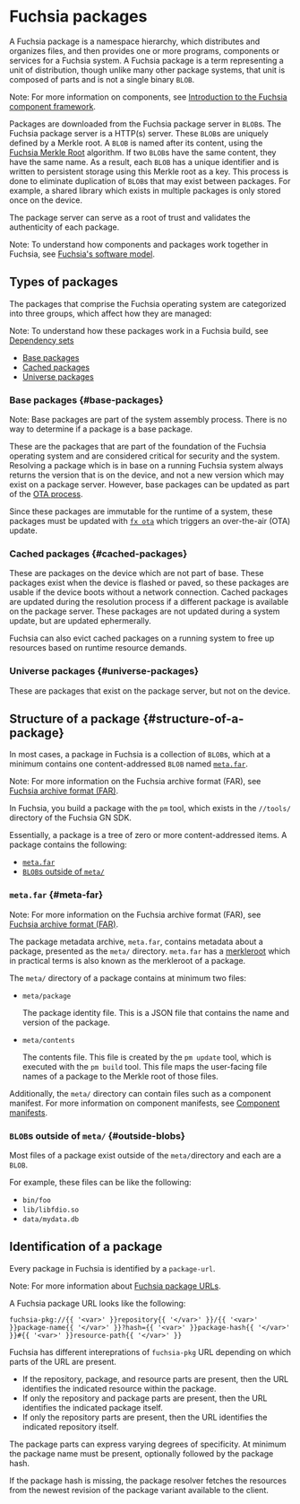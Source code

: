 # Fuchsia packages

A Fuchsia package is a namespace hierarchy, which distributes and organizes files,
and then provides one or more programs, components or services for a Fuchsia system.
A Fuchsia package is a term representing a unit of distribution, though unlike many
other package systems, that unit is composed of parts and is not a single binary `BLOB`.

Note: For more information on components, see
[Introduction to the Fuchsia component framework](/docs/concepts/components/v2/introduction.md).

Packages are downloaded from the Fuchsia package server in `BLOB`s. The Fuchsia
package server is a HTTP(s) server. These `BLOB`s are uniquely defined by a Merkle
root. A `BLOB` is named after its content, using the
[Fuchsia Merkle Root](merkleroot.md) algorithm. If two `BLOB`s have the same content,
they have the same name. As a result, each `BLOB` has a unique identifier and is
written to persistent storage using this Merkle
root as a key. This process is done to eliminate duplication of `BLOB`s that
may exist between packages. For example, a shared library which exists in
multiple packages is only stored once on the device.

The package server can serve as a root of trust and validates the authenticity
of each package.

Note: To understand how components and packages work together in Fuchsia,
see [Fuchsia's software model](/docs/concepts/software_model.md).

## Types of packages

The packages that comprise the Fuchsia operating system are categorized into
three groups, which affect how they are managed:

Note: To understand how these packages work in a Fuchsia build, see
[Dependency sets](/docs/concepts/build_system/boards_and_products.md#dependency_sets)

* [Base packages](#base-packages)
* [Cached packages](#cached-packages)
* [Universe packages](#universe-packages)

### Base packages {#base-packages}

Note: Base packages are part of the system assembly process.
There is no way to determine if a package is a base package.

These are the packages that are part of the foundation of the Fuchsia
operating system and are considered critical for security and the system.
Resolving a package which is in base on a running Fuchsia system always
returns the version that is on the device, and not a new version which
may exist on a package server. However, base packages can be updated as part of
the [OTA process](/docs/concepts/packages/ota.md).

Since these packages are immutable for the runtime of a
system, these packages must be updated with
[`fx ota`](https://fuchsia.dev/reference/tools/fx/cmd/ota) which triggers an
over-the-air (OTA) update.

### Cached packages {#cached-packages}

These are packages on the device which are not part of base. These
packages exist when the device is flashed or paved, so these packages
are usable if the device boots without a network connection. Cached packages
are updated during the resolution process if a different package is available
on the package server. These packages are not updated during a system update,
but are updated ephermerally.

Fuchsia can also evict cached packages on a running system to free up
resources based on runtime resource demands.

### Universe packages {#universe-packages}

These are packages that exist on the package server, but not on the device.

## Structure of a package {#structure-of-a-package}

In most cases, a package in Fuchsia is a collection of `BLOB`s, which at a
minimum contains one content-addressed `BLOB` named [`meta.far`](#meta-far).

Note: For more information on the Fuchsia archive format (FAR), see
[Fuchsia archive format (FAR)](/docs/concepts/source_code/archive_format.md).

In Fuchsia, you build a package with the `pm` tool, which exists in the
`//tools/` directory of the Fuchsia GN SDK.

Essentially, a package is a tree of zero or more content-addressed items.
A package contains the following:

* [`meta.far`](#meta-far)
* [`BLOB`s outside of `meta/`](#outside-blobs)

### `meta.far` {#meta-far}

Note: For more information on the Fuchsia archive format (FAR), see
[Fuchsia archive format (FAR)](/docs/concepts/source_code/archive_format.md).

The package metadata archive, `meta.far`, contains metadata about
a package, presented as the `meta/` directory. `meta.far` has a
[merkleroot](merkleroot.md) which in practical terms is also known as the
merkleroot of a package.

The `meta/` directory of a package contains at minimum two files:

* `meta/package`

   The package identity file. This is a JSON file that contains the name and
   version of the package.

* `meta/contents`

   The contents file. This file is created by the `pm update` tool, which is executed
   with the `pm build` tool. This file maps the user-facing file names of a
   package to the Merkle root of those files.

Additionally, the `meta/` directory can contain files such as a component manifest.
For more information on component manifests, see
[Component manifests](/docs/concepts/components/v2/component_manifests.md).

### `BLOB`s outside of `meta/` {#outside-blobs}

Most files of a package exist outside of the `meta/`directory and each are a `BLOB`.

For example, these files can be like the following:

* `bin/foo`
* `lib/libfdio.so`
* `data/mydata.db`

## Identification of a package

Every package in Fuchsia is identified by a `package-url`.

Note: For more information about [Fuchsia package URLs](/docs/concepts/packages/package_url.md).

A Fuchsia package URL looks like the following:

```
fuchsia-pkg://{{ '<var>' }}repository{{ '</var>' }}/{{ '<var>' }}package-name{{ '</var>' }}?hash={{ '<var>' }}package-hash{{ '</var>' }}#{{ '<var>' }}resource-path{{ '</var>' }}
```

Fuchsia has different intereprations of `fuchsia-pkg` URL depending on which parts of the URL are
present.

 * If the repository, package, and resource parts are present, then the URL
   identifies the indicated resource within the package.
 * If only the repository and package parts are present, then the URL identifies
   the indicated package itself.
 * If only the repository parts are present, then the URL identifies the
   indicated repository itself.

The package parts can express varying degrees of specificity. At minimum the
package name must be present, optionally followed by the package hash.

If the package hash is missing, the package resolver fetches the resources
from the newest revision of the package variant available to the client.
